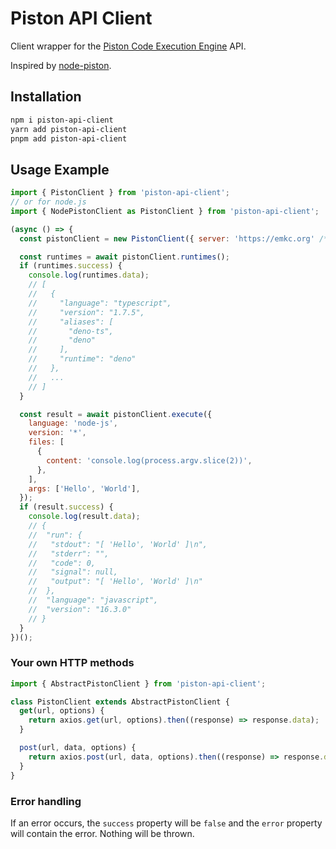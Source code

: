 # Piston API Client

Client wrapper for the [Piston Code Execution Engine](https://github.com/engineer-man/piston) API.

Inspired by [node-piston](https://github.com/dthree/node-piston).

## Installation

```bash
npm i piston-api-client
yarn add piston-api-client
pnpm add piston-api-client
```

## Usage Example

```js
import { PistonClient } from 'piston-api-client';
// or for node.js
import { NodePistonClient as PistonClient } from 'piston-api-client';

(async () => {
  const pistonClient = new PistonClient({ server: 'https://emkc.org' /* default */ });

  const runtimes = await pistonClient.runtimes();
  if (runtimes.success) {
    console.log(runtimes.data);
    // [
    //   {
    //     "language": "typescript",
    //     "version": "1.7.5",
    //     "aliases": [
    //       "deno-ts",
    //       "deno"
    //     ],
    //     "runtime": "deno"
    //   },
    //   ...
    // ]
  }

  const result = await pistonClient.execute({
    language: 'node-js',
    version: '*',
    files: [
      {
        content: 'console.log(process.argv.slice(2))',
      },
    ],
    args: ['Hello', 'World'],
  });
  if (result.success) {
    console.log(result.data);
    // {
    //  "run": {
    //   "stdout": "[ 'Hello', 'World' ]\n",
    //   "stderr": "",
    //   "code": 0,
    //   "signal": null,
    //   "output": "[ 'Hello', 'World' ]\n"
    //  },
    //  "language": "javascript",
    //  "version": "16.3.0"
    // }
  }
})();
```

### Your own HTTP methods

```js
import { AbstractPistonClient } from 'piston-api-client';

class PistonClient extends AbstractPistonClient {
  get(url, options) {
    return axios.get(url, options).then((response) => response.data);
  }

  post(url, data, options) {
    return axios.post(url, data, options).then((response) => response.data);
  }
}
```

### Error handling

If an error occurs, the `success` property will be `false` and the `error` property will contain the error. Nothing will be thrown.
